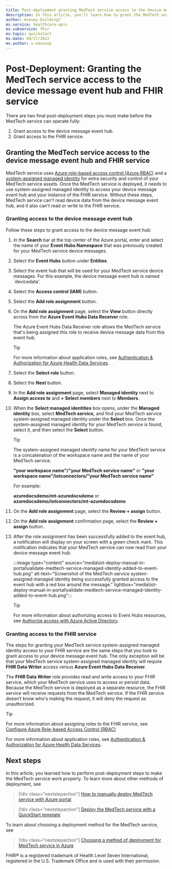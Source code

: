 ```yaml
---
title: Post-deployment granting MedTech service access to the device message event hub and FHIR service
description: In this article, you'll learn how to grant the MedTech service access to the device message event hub and the FHIR service.
author: mcevoy-building7
ms.service: healthcare-apis
ms.subservice: fhir
ms.topic: quickstart
ms.date: 09/17/2022
ms.author: v-smcevoy
---
```


# Post-Deployment: Granting the MedTech service access to the device message event hub and FHIR service

There are two final post-deployment steps you must make before the MedTech service can operate fully:

1. Grant access to the device message event hub.
2. Grant access to the FHIR service.

## Granting the MedTech service access to the device message event hub and FHIR service

MedTech service uses [Azure role-based access control (Azure RBAC)](../../role-based-access-control/overview.md) and a [system-assigned managed identity](../../active-directory/managed-identities-azure-resources/overview.md) for extra security and control of your MedTech service assets. Once the MedTech service is deployed, it needs to use system-assigned managed identity to access your device message event hub and your instance of the FHIR service. Without these steps, MedTech service can't read device data from the device message event hub, and it also can't read or write to the FHIR service.

### Granting access to the device message event hub

Follow these steps to grant access to the device message event hub:

1. In the **Search** bar at the top center of the Azure portal, enter and select the name of your **Event Hubs Namespace** that was previously created for your MedTech service device messages.

2. Select the **Event Hubs** button under **Entities**.

3. Select the event hub that will be used for your MedTech service device messages. For this example, the device message event hub is named `devicedata'.

4. Select the **Access control (IAM)** button.

5. Select the **Add role assignment** button.

6. On the **Add role assignment** page, select the **View** button directly across from the **Azure Event Hubs Data Receiver** role.

   The Azure Event Hubs Data Receiver role allows the MedTech service that's being assigned this role to receive device message data from this event hub.

   > [!TIP]
   >
   > For more information about application roles, see [Authentication & Authorization for Azure Health Data Services](.././authentication-authorization.md).

7. Select the **Select role** button.

8. Select the **Next** button.

9. In the **Add role assignment** page, select **Managed identity** next to **Assign access to** and **+ Select members** next to **Members**. 

10. When the **Select managed identities** box opens, under the **Managed identity** box, select **MedTech service,** and find your MedTech service system-assigned managed identity under the **Select** box. Once the system-assigned managed identity for your MedTech service is found, select it, and then select the **Select** button.

    > [!TIP]
    >   
    > The system-assigned managed identify name for your MedTech service is a concatenation of the workspace name and the name of your MedTech service.
    >
    > **"your workspace name"/"your MedTech service name"** or **"your workspace name"/iotconnectors/"your MedTech service name"**
    >
    > For example:
    >
    > **azuredocsdemo/mt-azuredocsdemo** or **azuredocsdemo/iotconnectors/mt-azuredocsdemo**

11. On the **Add role assignment** page, select the **Review + assign** button.

12. On the **Add role assignment** confirmation page, select the **Review + assign** button.

13. After the role assignment has been successfully added to the event hub, a notification will display on your screen with a green check mark. This notification indicates that your MedTech service can now read from your device message event hub.

    :::image type="content" source="media\iot-deploy-manual-in-portal\validate-medtech-service-managed-identity-added-to-event-hub.png" alt-text="Screenshot of the MedTech service system-assigned managed identity being successfully granted access to the event hub with a red box around the message." lightbox="media\iot-deploy-manual-in-portal\validate-medtech-service-managed-identity-added-to-event-hub.png":::

    > [!TIP]
    >
    > For more information about authorizing access to Event Hubs resources, see [Authorize access with Azure Active Directory](../../event-hubs/authorize-access-azure-active-directory.md).  

### Granting access to the FHIR service

The steps for granting your MedTech service system-assigned managed identity access to your FHIR service are the same steps that you took to grant access to your device message event hub. The only exception will be that your MedTech service system-assigned managed identity will require **FHIR Data Writer** access versus **Azure Event Hubs Data Receiver**.

The **FHIR Data Writer** role provides read and write access to your FHIR service, which your MedTech service uses to access or persist data. Because the MedTech service is deployed as a separate resource, the FHIR service will receive requests from the MedTech service. If the FHIR service doesn’t know who's making the request, it will deny the request as unauthorized.

> [!TIP]
>
> For more information about assigning roles to the FHIR service, see [Configure Azure Role-based Access Control (RBAC)](.././configure-azure-rbac.md)
>
> For more information about application roles, see [Authentication & Authorization for Azure Health Data Services](.././authentication-authorization.md).

## Next steps

In this article, you learned how to perform post-deployment steps to make the MedTech service work properly. To learn more about other methods of deployment, see

>[!div class="nextstepaction"]
>[How to manually deploy MedTech service with Azure portal](deploy-03-new-manual.md)

>[!div class="nextstepaction"]
>[Deploy the MedTech service with a QuickStart template](deploy-02-new-button.md)

To learn about choosing a deployment method for the MedTech service, see

>[!div class="nextstepaction"]
>[Choosing a method of deployment for MedTech service in Azure](deploy-iot-connector-in-azure.md)

FHIR&#174; is a registered trademark of Health Level Seven International, registered in the U.S. Trademark Office and is used with their permission.
